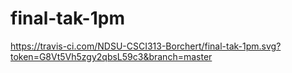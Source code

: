 # final-tak-1pm
https://travis-ci.com/NDSU-CSCI313-Borchert/final-tak-1pm.svg?token=G8Vt5Vh5zgy2qbsL59c3&branch=master
